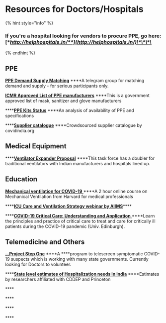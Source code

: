# Resources for Doctors/Hospitals

{% hint style="info" %}
### **If you're a hospital looking for vendors to procure PPE, go here:** [**http://helphospitals.in/**](http://helphospitals.in/)\*\*\*\*
{% endhint %}

## **PPE**

[**PPE Demand Supply Matching**](https://t.me/joinchat/PjzpJhy56B3N1sINXkyKBw) ****A telegram group for matching demand and supply - for serious participants only. 

[**ICMR Approved List of PPE manufacturers**](https://drive.google.com/file/d/1BUzj89_pQdtUpQ1wPTrmAJkO3aFqmTvE/view) ****This is a government approved list of mask, sanitizer and glove manufacturers

\*\*\*\*[**PPE Kits Status**](https://drive.google.com/file/d/1Wz2KDR-y6BFTz3TNte0Ifohxqlw1ymw4/view) ****An analysis of availability of PPE and specifications

\*\*\*\*[**Supplier catalogue**](https://airtable.com/shrCKnk7easkiJMO4/tblI3dadTtpoeUzYF?blocks=hide) ****Crowdsourced supplier catalogue by covidindia.org

## Medical Equipment

\*\*\*\*[**Ventilator Expander Proposal**](https://www.nasscom.in/ventilator-expander-proposal) ****This task force has a doubler for traditional ventilators with Indian manufacturers and hospitals lined up.

## **Education**

[**Mechanical ventilation for COVID-19** ](https://www.edx.org/course/mechanical-ventilation-for-covid-19) ****A 2 hour online course on Mechanical Ventilation from Harvard for medical professionals

\*\*\*\*[**ICU Care and Ventilation Strategy webinar by AIIMS**](https://www.youtube.com/watch?v=mXEAqRaqafY&feature=youtu.be)\*\*\*\*

\*\*\*\*[**COVID-19 Critical Care: Understanding and Application** ](https://www.futurelearn.com/courses/covid-19-critical-care-education-resource) ****Learn the principles and practice of critical care to treat and care for critically ill patients during the COVID-19 pandemic \(Univ. Edinburgh\).

## **Telemedicine and Others**

~~\_\_~~[**Project Step One**](https://www.projectstepone.org/)  ****A ****program to telescreen symptomatic COVID-19 suspects which is working with many state governments. Currently looking for Doctors to volunteer.

\*\*\*\*[**State level estimates of Hospitalization needs in India**](https://cddep.org/wp-content/uploads/2020/04/Covid.state_.hosp_3Apr2020.pdf)  ****Estimates by researchers affiliated with CDDEP and Princeton

\*\*\*\*

\*\*\*\*

\*\*\*\*

\*\*\*\*





